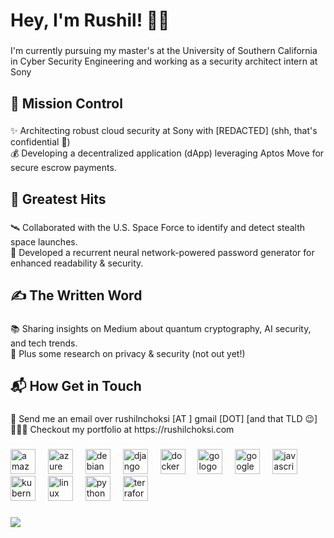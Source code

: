 <h1 align="left">Hey, I'm Rushil! 👋🏻</h1>

###

<p align="left">I'm currently pursuing my master's at the University of Southern California in Cyber Security Engineering and working as a security architect intern at Sony</p>

###

<h2 align="left">🚀 Mission Control</h2>

###

<p align="left">✨ Architecting robust cloud security at Sony with [REDACTED] (shh, that's confidential 🤫)<br>💰 Developing a decentralized application (dApp) leveraging Aptos Move for secure escrow payments.</p>

###

<h2 align="left">🌟 Greatest Hits</h2>

###

<p align="left">🛰️ Collaborated with the U.S. Space Force to identify and detect stealth space launches.  <br>🔐 Developed a recurrent neural network-powered password generator for enhanced readability & security.</p>

###

<h2 align="left">✍️ The Written Word</h2>

###

<p align="left">📚 Sharing insights on Medium about quantum cryptography, AI security, and tech trends.  <br>🔬 Plus some research on privacy & security (not out yet!)</p>

###

<h2 align="left">📬 How Get in Touch</h2>

###

<p align="left">📧 Send me an email over rushilnchoksi [AT ] gmail [DOT] [and that TLD 😉]<br>👨🏻‍💻 Checkout my portfolio at https://rushilchoksi.com</p>

###

<div align="left">
  <img src="https://cdn.jsdelivr.net/gh/devicons/devicon/icons/amazonwebservices/amazonwebservices-line-wordmark.svg" height="40" alt="amazonwebservices logo"  />
  <img width="12" />
  <img src="https://cdn.jsdelivr.net/gh/devicons/devicon/icons/azure/azure-original.svg" height="40" alt="azure logo"  />
  <img width="12" />
  <img src="https://cdn.jsdelivr.net/gh/devicons/devicon/icons/debian/debian-original.svg" height="40" alt="debian logo"  />
  <img width="12" />
  <img src="https://cdn.jsdelivr.net/gh/devicons/devicon/icons/django/django-plain.svg" height="40" alt="django logo"  />
  <img width="12" />
  <img src="https://cdn.jsdelivr.net/gh/devicons/devicon/icons/docker/docker-original.svg" height="40" alt="docker logo"  />
  <img width="12" />
  <img src="https://cdn.jsdelivr.net/gh/devicons/devicon/icons/go/go-original.svg" height="40" alt="go logo"  />
  <img width="12" />
  <img src="https://cdn.jsdelivr.net/gh/devicons/devicon/icons/googlecloud/googlecloud-original.svg" height="40" alt="googlecloud logo"  />
  <img width="12" />
  <img src="https://cdn.jsdelivr.net/gh/devicons/devicon/icons/javascript/javascript-original.svg" height="40" alt="javascript logo"  />
  <img width="12" />
  <img src="https://cdn.jsdelivr.net/gh/devicons/devicon/icons/kubernetes/kubernetes-plain.svg" height="40" alt="kubernetes logo"  />
  <img width="12" />
  <img src="https://cdn.jsdelivr.net/gh/devicons/devicon/icons/linux/linux-original.svg" height="40" alt="linux logo"  />
  <img width="12" />
  <img src="https://cdn.jsdelivr.net/gh/devicons/devicon/icons/python/python-original.svg" height="40" alt="python logo"  />
  <img width="12" />
  <img src="https://cdn.jsdelivr.net/gh/devicons/devicon/icons/terraform/terraform-original.svg" height="40" alt="terraform logo"  />
</div>

###

<img src="https://camo.githubusercontent.com/45efa927c36aa44178d579797557e739bcc9b9f72060fab8b39a0acd50f1875e/68747470733a2f2f6b6f6d617265762e636f6d2f67687076632f3f757365726e616d653d72757368696c63686f6b7369266c6162656c3d50726f66696c65253230766965777326636f6c6f723d303030303030267374796c653d666c6174">
